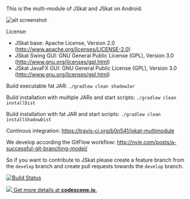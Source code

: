 This is the multi-module of JSkat and JSkat on Android.

![alt screenshot](http://jskat.org/img/jskat_0.7_bidding.png)

License: 
* JSkat base: Apache License, Version 2.0 (http://www.apache.org/licenses/LICENSE-2.0) 
* JSkat Swing GUI: GNU General Public License (GPL), Version 3.0 (http://www.gnu.org/licenses/gpl.html)
* JSkat JavaFX GUI: GNU General Public License (GPL), Version 3.0 (http://www.gnu.org/licenses/gpl.html)

Build executable fat JAR: `./gradlew clean shadowJar`

Build installation with multiple JARs and start scripts: `./gradlew clean installDist`

Build installation with fat JAR and start scripts: `./gradlew clean installShadowDist`

Continous integration: https://travis-ci.org/b0n541/jskat-multimodule

We develop according the GitFlow workflow: http://nvie.com/posts/a-successful-git-branching-model/

So if you want to contribute to JSkat please create a feature branch from the `develop` branch and create pull requests
towards the `develop` branch.

[![Build Status](https://travis-ci.org/b0n541/jskat-multimodule.png?branch=develop)](https://travis-ci.org/b0n541/jskat-multimodule)

[![](https://codescene.io/projects/1209/status.svg) Get more details at **codescene.io**.](https://codescene.io/projects/1209/jobs/latest-successful/results)